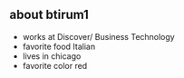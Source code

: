 ## about btirum1
- works at Discover/ Business Technology
- favorite food Italian
- lives in chicago
- favorite color red
